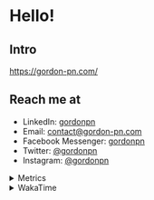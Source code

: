 # Hello!

## Intro

<https://gordon-pn.com/>

## Reach me at

- LinkedIn: [gordonpn](https://www.linkedin.com/in/gordonpn/)
- Email: [contact@gordon-pn.com](mailto:contact@gordon-pn.com)
- Facebook Messenger: [gordonpn](https://www.messenger.com/t/Gordonpn)
- Twitter: [@gordonpn](https://twitter.com/Gordonpn)
- Instagram: [@gordonpn](https://www.instagram.com/gordonpn/)

<details>
  <summary>Metrics</summary>

  <img align="center" src="https://github.com/gordonpn/gordonpn/blob/master/github-metrics.svg" alt="GitHub Metrics">

</details>

<details>
  <summary>WakaTime</summary>

  <!--START_SECTION:waka-->
📊 **This Week I Spent My Time On** 

```text
💬 Programming Languages: 
Other                    21 hrs 8 mins       ███████████████████████░░   92.09 % 
Java                     1 hr 4 mins         █░░░░░░░░░░░░░░░░░░░░░░░░   04.66 % 
TypeScript               22 mins             ░░░░░░░░░░░░░░░░░░░░░░░░░   01.60 % 
Markdown                 7 mins              ░░░░░░░░░░░░░░░░░░░░░░░░░   00.58 % 
XML                      5 mins              ░░░░░░░░░░░░░░░░░░░░░░░░░   00.39 % 

🔥 Editors: 
Chrome                   13 hrs 23 mins      ███████████████░░░░░░░░░░   58.34 % 
Slack                    2 hrs 48 mins       ███░░░░░░░░░░░░░░░░░░░░░░   12.21 % 
IntelliJ IDEA            1 hr 48 mins        ██░░░░░░░░░░░░░░░░░░░░░░░   07.89 % 
Messages                 1 hr 43 mins        ██░░░░░░░░░░░░░░░░░░░░░░░   07.50 % 
iTerm2                   1 hr 28 mins        ██░░░░░░░░░░░░░░░░░░░░░░░   06.41 % 
```


 Last Updated on 03/09/2025 10:24:29 UTC
<!--END_SECTION:waka-->
</details>
